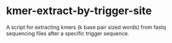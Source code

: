 # kmer-extract-by-trigger-site
A script for extracting kmers (k base pair sized words) from fastq sequencing files after a specific trigger sequence.
